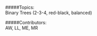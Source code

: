 #####Topics: <br>
Binary Trees (2-3-4, red-black, balanced)

#####Contributors: <br>
AW, LL, ME, MR
